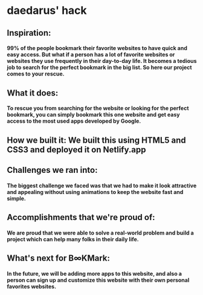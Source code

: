 # daedarus' hack

## Inspiration: 
#### 99% of the people bookmark their favorite websites to have quick and easy access. But what if a person has a lot of favorite websites or websites they use frequently in their day-to-day life. It becomes a tedious job to search for the perfect bookmark in the big list. So here our project comes to your rescue.

## What it does: 
#### To rescue you from searching for the website or looking for the perfect bookmark, you can simply bookmark this one website and get easy access to the most used apps developed by Google.

## How we built it: We built this using HTML5 and CSS3 and deployed it on Netlify.app

## Challenges we ran into: 
#### The biggest challenge we faced was that we had to make it look attractive and appealing without using animations to keep the website fast and simple. 

## Accomplishments that we're proud of: 
#### We are proud that we were able to solve a real-world problem and build a project which can help many folks in their daily life. 

## What's next for B∞KMark: 
#### In the future, we will be adding more apps to this website, and also a person can sign up and customize this website with their own personal favorites websites.
